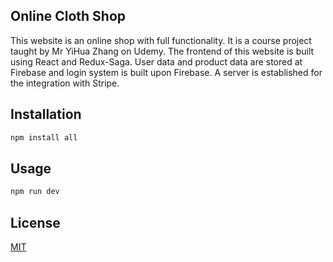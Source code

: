 ## Online Cloth Shop

This website is an online shop with full functionality. It is a course project taught by Mr YiHua Zhang on Udemy. The frontend of this website is built using React and Redux-Saga. User data and product data are stored at Firebase and login system is built upon Firebase. A server is established for the integration with Stripe.

## Installation


```bash
npm install all
```

## Usage

```javascript
npm run dev
```

## License
[MIT](https://choosealicense.com/licenses/mit/)
